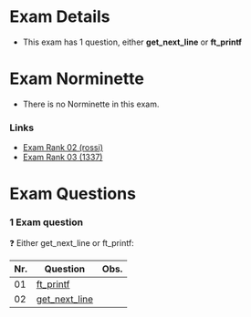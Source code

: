# Exam Details
- This exam has 1 question, either **get_next_line** or **ft_printf**

# Exam Norminette

- There is no Norminette in this exam.

### Links
- [Exam Rank 02 (rossi)](https://github.com/pasqualerossi/42-School-Exam-Rank-03)
- [Exam Rank 03 (1337)](https://github.com/48d31kh413k/1337-exam_rank_03-42)

# Exam Questions

### 1 Exam question
:question: Either get_next_line or ft_printf:

Nr. |Question | Obs.
----|---------|:-----:
01  |[ft_printf]()|
02  |[get_next_line]() |